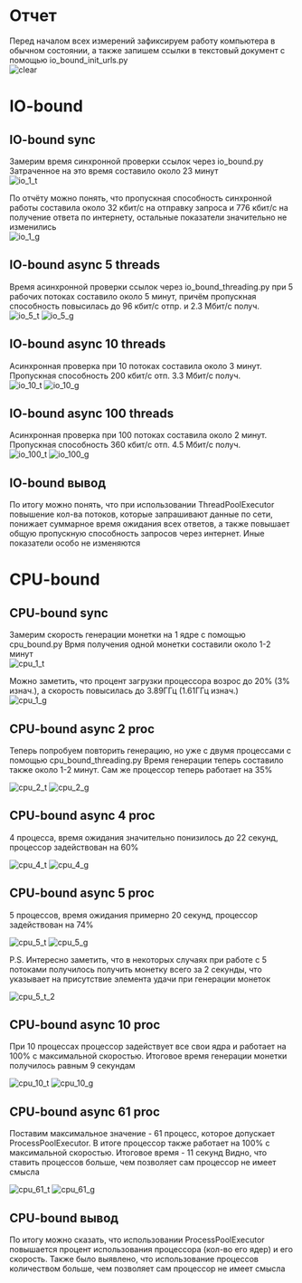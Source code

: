 # Отчет
Перед началом всех измерений зафиксируем работу компьютера в обычном состоянии,
а также запишем ссылки в текстовый документ с помощью io_bound_init_urls.py\
![clear](assets/graphClear.png)

# IO-bound
## IO-bound sync
Замерим время синхронной проверки ссылок через io_bound.py
Затраченное на это время составило около 23 минут\
![io_1_t](assets/IOtime1t.png)

По отчёту можно понять, что пропускная способность синхронной работы
составила около 32 кбит/с на отправку запроса и 776 кбит/с на получение ответа
по интернету, остальные показатели значительно не изменились\
![io_1_g](assets/IOgraph1t.png)

## IO-bound async 5 threads
Время асинхронной проверки ссылок через io_bound_threading.py при 5 рабочих потоках
составило около 5 минут, причём пропускная способность повысилась до 96 кбит/c отпр.
и 2.3 Мбит/с получ.\
![io_5_t](assets/IOtime5t.png)
![io_5_g](assets/IOgraph5t.png)

## IO-bound async 10 threads
Асинхронная проверка при 10 потоках составила около 3 минут. Пропускная способность
200 кбит/c отп. 3.3 Мбит/с получ.\
![io_10_t](assets/IOtime10t.png)
![io_10_g](assets/IOgraph10t.png)

## IO-bound async 100 threads
Асинхронная проверка при 100 потоках составила около 2 минут. Пропускная способность
360 кбит/c отп. 4.5 Мбит/с получ.\
![io_100_t](assets/IOtime100t.png)
![io_100_g](assets/IOgraph100t.png)

## IO-bound вывод
По итогу можно понять, что при использовании ThreadPoolExecutor повышение кол-ва потоков, 
которые запрашивают данные по сети, понижает суммарное время ожидания всех ответов,
а также повышает общую пропускную способность запросов через интернет. 
Иные показатели особо не изменяются

# CPU-bound
## CPU-bound sync
Замерим скорость генерации монетки на 1 ядре с помощью cpu_bound.py
Врмя получения одной монетки составили около 1-2 минут\
![cpu_1_t](assets/CPUtime1t.png)

Можно заметить, что процент загрузки процессора возрос до 20% (3% изнач.),
а скорость повысилась до 3.89ГГц (1.61ГГц изнач.)\
![cpu_1_g](assets/CPUgraph1t.png)

## CPU-bound async 2 proc
Теперь попробуем повторить генерацию, но уже с двумя процессами 
с помощью cpu_bound_threading.py
Время генерации теперь составило также около 1-2 минут. Сам же процессор
теперь работает на 35%

![cpu_2_t](assets/CPUtime2t.png)
![cpu_2_g](assets/CPUgraph2t.png)

## CPU-bound async 4 proc
4 процесса, время ожидания значительно понизилось до 22 секунд,
процессор задействован на 60%

![cpu_4_t](assets/CPUtime4t.png)
![cpu_4_g](assets/CPUgraph4t.png)

## CPU-bound async 5 proc
5 процессов, время ожидания примерно 20 секунд,
процессор задействован на 74%

![cpu_5_t](assets/CPUtime5t.png)
![cpu_5_g](assets/CPUgraph5t.png)

P.S. Интересно заметить, что в некоторых случаях при работе с 5
потоками получилось получить монетку всего за 2 секунды, что указывает
на присутствие элемента удачи при генерации монеток

![cpu_5_t_2](assets/CPUtime5t-2.png)

## CPU-bound async 10 proc
При 10 процессах процессор задействует все свои ядра и работает
на 100% с максимальной скоростью. Итоговое время генерации монетки получилось
равным 9 секундам

![cpu_10_t](assets/CPUtime10t.png)
![cpu_10_g](assets/CPUgraph10t.png)

## CPU-bound async 61 proc
Поставим максимальное значение - 61 процесс, которое допускает ProcessPoolExecutor.
В итоге процессор также работает на 100% с максимальной скоростью. Итоговое время - 11 секунд
Видно, что ставить процессов больше, чем позволяет сам процессор не имеет смысла

![cpu_61_t](assets/CPUtime61t.png)
![cpu_61_g](assets/CPUgraph61t.png)

## CPU-bound вывод
По итогу можно сказать, что использовании ProcessPoolExecutor повышается процент использования
процессора (кол-во его ядер) и его скорость. Также было выявлено, что использование процессов
количеством больше, чем позволяет сам процессор не имеет смысла